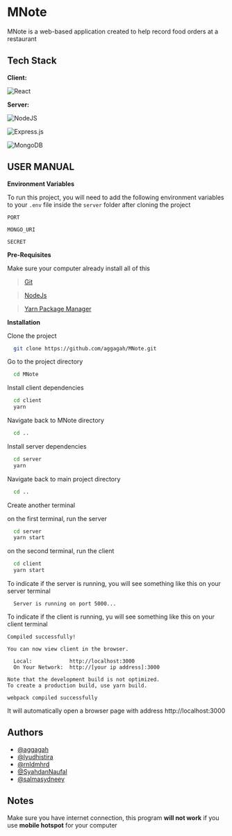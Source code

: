 # MNote

MNote is a web-based application created to help record food orders at a restaurant

## Tech Stack

**Client:**

![React](https://img.shields.io/badge/react-%2320232a.svg?style=for-the-badge&logo=react&logoColor=%2361DAFB)

**Server:**

![NodeJS](https://img.shields.io/badge/node.js-6DA55F?style=for-the-badge&logo=node.js&logoColor=white)

![Express.js](https://img.shields.io/badge/express.js-%23404d59.svg?style=for-the-badge&logo=express&logoColor=%2361DAFB)

![MongoDB](https://img.shields.io/badge/MongoDB-%234ea94b.svg?style=for-the-badge&logo=mongodb&logoColor=white)

## USER MANUAL

**Environment Variables**

To run this project, you will need to add the following environment variables to your `.env` file inside the `server` folder after cloning the project

`PORT`

`MONGO_URI`

`SECRET`

**Pre-Requisites**

Make sure your computer already install all of this

> [Git](https://git-scm.com/downloads)

> [NodeJs](https://nodejs.org/en/download/)

> [Yarn Package Manager](https://yarnpkg.com/getting-started/install)

**Installation**

Clone the project

```bash
  git clone https://github.com/aggagah/MNote.git
```

Go to the project directory

```bash
  cd MNote
```

Install client dependencies

```bash
  cd client
  yarn
```

Navigate back to MNote directory

```bash
  cd ..
```

Install server dependencies

```bash
  cd server
  yarn
```

Navigate back to main project directory

```bash
  cd ..
```

Create another terminal

on the first terminal, run the server

```bash
  cd server
  yarn start
```

on the second terminal, run the client

```bash
  cd client
  yarn start
```

To indicate if the server is running, you will see something like this on your server terminal

```
  Server is running on port 5000...
```

To indicate if the client is running, yu will see something like this on your client terminal

```
Compiled successfully!

You can now view client in the browser.

  Local:            http://localhost:3000
  On Your Network:  http://[your ip address]:3000

Note that the development build is not optimized.
To create a production build, use yarn build.

webpack compiled successfully
```

It will automatically open a browser page with address http://localhost:3000

## Authors

-   [@aggagah](http://github.com/aggagah)
-   [@lyudhistira](https://github.com/lyudhistira)
-   [@rnldmhrd](https://github.com/rnldmhrd)
-   [@SyahdanNaufal](https://github.com/SyahdanNaufal)
-   [@salmasydneey](https://github.com/salmasydneey)

## Notes

Make sure you have internet connection, this program **will not work** if you use **mobile hotspot** for your computer
